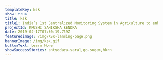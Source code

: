 ```yaml
---
templateKey: ksk
show: true
title: ksk
title1: India’s 1st Centralized Monitoring System in Agriculture to enhance Governance
projectId: KRUSHI SAMIKSHA KENDRA
date: 2019-04-17T07:30:19.759Z
featuredimage: /img/KSK-landing-page.png
bannerImage: /img/ksk.gif
buttonText: Learn More
showSuccessStories: antyodaya-saral,go-sugam,hkrn
---
```

